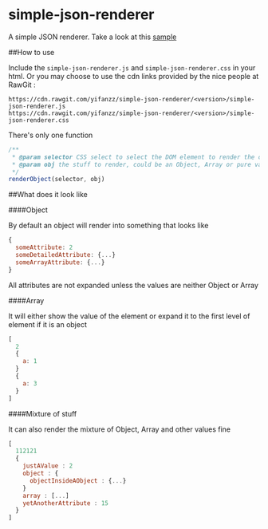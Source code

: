 # simple-json-renderer

A simple JSON renderer. Take a look at this [sample](http://yifanzz.github.io/simple-json-renderer/sample.html)

##How to use

Include the `simple-json-renderer.js` and `simple-json-renderer.css` in your html. Or you may choose to use the cdn links provided by the nice people at RawGit :
```
https://cdn.rawgit.com/yifanzz/simple-json-renderer/<version>/simple-json-renderer.js
https://cdn.rawgit.com/yifanzz/simple-json-renderer/<version>/simple-json-renderer.css
```

There's only one function 

```javascript
/**
 * @param selector CSS select to select the DOM element to render the object in
 * @param obj the stuff to render, could be an Object, Array or pure value
 */
renderObject(selector, obj)
```

##What does it look like

####Object

By default an object will render into something that looks like

```javascript
{
  someAttribute: 2
  someDetailedAttribute: {...}
  someArrayAttribute: {...}
}
```
All attributes are not expanded unless the values are neither Object or Array


####Array

It will either show the value of the element or expand it to the first level of element if it is an object 

```javascript
[
  2
  {
    a: 1
  }
  {
    a: 3
  }
]
```

####Mixture of stuff

It can also render the mixture of Object, Array and other values fine

```javascript
[
  112121
  {
    justAValue : 2
    object : {
      objectInsideAObject : {...}
    }
    array : [...]
    yetAnotherAttribute : 15
  }
]
```
